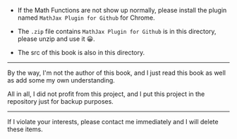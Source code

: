 + If the Math Functions are not show up normally, please install the plugin named `MathJax Plugin for Github` for Chrome.

+ The `.zip` file contains `MathJax Plugin for Github` is in this directory, please unzip and use it 😀.

+ The  src of this book is also in this directory.

--------

By the way, I'm not the author of this book, and I just read this book as well as add some my own understanding.

All in all, I did not profit from this project, and I put this project in the repository just for backup purposes.

-------

If I violate your interests, please contact me immediately and I will delete these items.